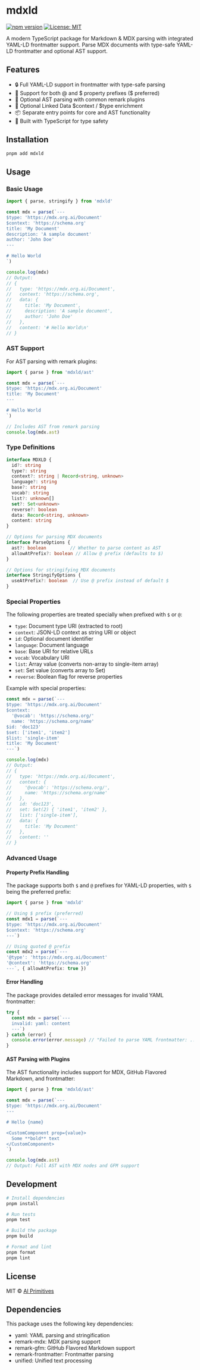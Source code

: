 # mdxld

[![npm version](https://badge.fury.io/js/mdxld.svg)](https://www.npmjs.com/package/mdxld)
[![License: MIT](https://img.shields.io/badge/License-MIT-yellow.svg)](https://opensource.org/licenses/MIT)

A modern TypeScript package for Markdown & MDX parsing with integrated YAML-LD frontmatter support. Parse MDX documents with type-safe YAML-LD frontmatter and optional AST support.

## Features

- 🔒 Full YAML-LD support in frontmatter with type-safe parsing
- 🔄 Support for both @ and $ property prefixes ($ preferred)
- 🌳 Optional AST parsing with common remark plugins
- 🔗 Optional Linked Data $context / $type enrichment
- 📦 Separate entry points for core and AST functionality
- 🚀 Built with TypeScript for type safety

## Installation

```bash
pnpm add mdxld
```

## Usage

### Basic Usage

```typescript
import { parse, stringify } from 'mdxld'

const mdx = parse(`---
$type: 'https://mdx.org.ai/Document'
$context: 'https://schema.org'
title: 'My Document'
description: 'A sample document'
author: 'John Doe'
---

# Hello World
`)

console.log(mdx)
// Output:
// {
//   type: 'https://mdx.org.ai/Document',
//   context: 'https://schema.org',
//   data: {
//     title: 'My Document',
//     description: 'A sample document',
//     author: 'John Doe'
//   },
//   content: '# Hello World\n'
// }
```

### AST Support

For AST parsing with remark plugins:

```typescript
import { parse } from 'mdxld/ast'

const mdx = parse(`---
$type: 'https://mdx.org.ai/Document'
title: 'My Document'
---

# Hello World
`)

// Includes AST from remark parsing
console.log(mdx.ast)
```

### Type Definitions

```typescript
interface MDXLD {
  id?: string
  type?: string
  context?: string | Record<string, unknown>
  language?: string
  base?: string
  vocab?: string
  list?: unknown[]
  set?: Set<unknown>
  reverse?: boolean
  data: Record<string, unknown>
  content: string
}

// Options for parsing MDX documents
interface ParseOptions {
  ast?: boolean         // Whether to parse content as AST
  allowAtPrefix?: boolean // Allow @ prefix (defaults to $)
}

// Options for stringifying MDX documents
interface StringifyOptions {
  useAtPrefix?: boolean  // Use @ prefix instead of default $
}
```

### Special Properties

The following properties are treated specially when prefixed with `$` or `@`:

- `type`: Document type URI (extracted to root)
- `context`: JSON-LD context as string URI or object
- `id`: Optional document identifier
- `language`: Document language
- `base`: Base URI for relative URLs
- `vocab`: Vocabulary URI
- `list`: Array value (converts non-array to single-item array)
- `set`: Set value (converts array to Set)
- `reverse`: Boolean flag for reverse properties

Example with special properties:

```typescript
const mdx = parse(`---
$type: 'https://mdx.org.ai/Document'
$context:
  '@vocab': 'https://schema.org/'
  name: 'https://schema.org/name'
$id: 'doc123'
$set: ['item1', 'item2']
$list: 'single-item'
title: 'My Document'
---`)

console.log(mdx)
// Output:
// {
//   type: 'https://mdx.org.ai/Document',
//   context: {
//     '@vocab': 'https://schema.org/',
//     name: 'https://schema.org/name'
//   },
//   id: 'doc123',
//   set: Set(2) { 'item1', 'item2' },
//   list: ['single-item'],
//   data: {
//     title: 'My Document'
//   },
//   content: ''
// }
```

### Advanced Usage

#### Property Prefix Handling

The package supports both `$` and `@` prefixes for YAML-LD properties, with `$` being the preferred prefix:

```typescript
import { parse } from 'mdxld'

// Using $ prefix (preferred)
const mdx1 = parse(`---
$type: 'https://mdx.org.ai/Document'
$context: 'https://schema.org'
---`)

// Using quoted @ prefix
const mdx2 = parse(`---
'@type': 'https://mdx.org.ai/Document'
'@context': 'https://schema.org'
---`, { allowAtPrefix: true })
```

#### Error Handling

The package provides detailed error messages for invalid YAML frontmatter:

```typescript
try {
  const mdx = parse(`---
  invalid: yaml: content
  ---`)
} catch (error) {
  console.error(error.message) // "Failed to parse YAML frontmatter: ..."
}
```

#### AST Parsing with Plugins

The AST functionality includes support for MDX, GitHub Flavored Markdown, and frontmatter:

```typescript
import { parse } from 'mdxld/ast'

const mdx = parse(`---
$type: 'https://mdx.org.ai/Document'
---

# Hello {name}

<CustomComponent prop={value}>
  Some **bold** text
</CustomComponent>
`)

console.log(mdx.ast)
// Output: Full AST with MDX nodes and GFM support
```

## Development

```bash
# Install dependencies
pnpm install

# Run tests
pnpm test

# Build the package
pnpm build

# Format and lint
pnpm format
pnpm lint
```

## License

MIT © [AI Primitives](https://mdx.org.ai)

## Dependencies

This package uses the following key dependencies:

- yaml: YAML parsing and stringification
- remark-mdx: MDX parsing support
- remark-gfm: GitHub Flavored Markdown support
- remark-frontmatter: Frontmatter parsing
- unified: Unified text processing
